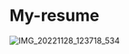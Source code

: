 # My-resume
![IMG_20221128_123718_534](https://user-images.githubusercontent.com/120673366/230734020-6c979337-9a6f-4cdb-899f-3e04b135a12f.jpg)
